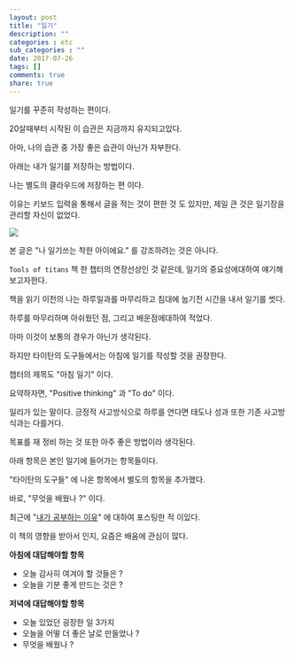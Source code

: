 ```yaml
---
layout: post
title: "일기"
description: ""
categories : etc
sub_categories : ""
date: 2017-07-26
tags: []
comments: true
share: true
---
```


일기를 꾸준히 작성하는 편이다.

20살때부터 시작된 이 습관은 지금까지 유지되고있다.

  

아마, 나의 습관 중 가장 좋은 습관이 아닌가 자부한다.

아래는 내가 일기를 저장하는 방법이다.

  

나는 별도의 클라우드에 저장하는 편 이다.

이유는 키보드 입력을 통해서 글을 적는 것이 편한 것 도 있지만, 제일 큰 것은 일기장을 관리할 자신이 없었다.

  

  

![](/assets/images/posts/790/275BBC335977E31D275943.JPEG)

  

  

본 글은 "나 일기쓰는 착한 아이에요." 를 강조하려는 것은 아니다.


`Tools of titans` 책 한 챕터의 연장선상인 것 같은데, 일기의 중요성에대하여 얘기해보고자한다.

책을 읽기 이전의 나는 하루일과를 마무리하고 침대에 눕기전 시간을 내서 일기를 썻다.



하루를 마무리하며 아쉬웠던 점, 그리고 배운점에대하여 적었다.

아마 이것이 보통의 경우가 아닌가 생각된다.

  

하지만 타이탄의 도구들에서는 아침에 일기를 작성할 것을 권장한다.

챕터의 제목도 "아침 일기" 이다.

  

요약하자면, "Positive thinking" 과 "To do" 이다.

일리가 있는 말이다. 긍정적 사고방식으로 하루를 연다면 태도나 성과 또한 기존 사고방식과는 다를거다.

목표를 재 정비 하는 것 또한 아주 좋은 방법이라 생각된다.

  

아래 항목은 본인 일기에 들어가는 항목들이다.

"타이탄의 도구들" 에 나온 항목에서 별도의 항목을 추가했다.

  

바로, "무엇을 배웠나 ?" 이다.

최근에 "[내가 공부하는 이유](http://blog.hax0r.info/788)" 에 대하여 포스팅한 적 이있다.

  

이 책의 영향을 받아서 인지, 요즘은 배움에 관심이 많다.

  

  

**아침에 대답해야할 항목**

  

  * 오늘 감사히 여겨야 할 것들은 ?
  * 오늘을 기분 좋게 만드는 것은 ?

  

**저녁에 대답해야할 항목**

  

  * 오늘 있었던 굉장한 일 3가지
  * 오늘을 어떻 더 좋은 날로 만들었나 ?
  * 무엇을 배웠나 ?

  

  

